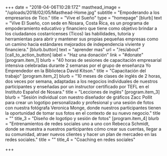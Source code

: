 +++
date = "2018-04-06T10:28:17Z"
masthead_image = "/uploads/2018/02/05/Masthead-Home.jpg"
subtitle = "Empoderando a los empresarios de Tico."
title = "Vive el Sueño"
type = "homepage"
[blurb]
text = "Vive El Sueño, con sede en Nosara, Costa Rica, es un programa de empoderamiento educativo y financiero que tiene como objetivo brindar a los ciudadanos costarricenses (Ticos) las habilidades, tutoría y herramientas para abrir y mantener sus propias pequeñas empresas como un camino hacia estándares mejorados de independencia viviente y financiera."
[blurb.button]
text = "aprender mas"
url = "/es/about"
[call_to_action_button]
label = "Haz una donación"
link = "#donate"
[program.item_1]
blurb = "40 horas de sesiones de capacitación empresarial intensiva celebradas durante 2 semanas por el grupo de enseñanza Yo Emprendedor en la Biblioteca David Kitson."
title = "Capacitación del trabajo"
[program.item_2]
blurb = "10 meses de clases de inglés de 2 horas, dos veces por semana, adaptadas a los negocios individuales de nuestros participantes y enseñadas por un instructor certificado por TEFL en el Instituto Español de Nosara."
title = "Lecciones de inglés"
[program.item_3]
blurb = "Sesión individual con nuestro diseñador de gráficos Zacc Pollit para crear un logotipo personalizado y profesional y una sesión de fotos con nuestra fotógrafa Veronica Monge, donde nuestros participantes tienen la oportunidad de tomar sus fotos en el contexto de su nuevo negocio."
title = ""
title_3 = "Diseño de logotipo y sesión de fotos"
[program.item_4]
blurb = "Entrenamientos de redes sociales uno a uno con Rebecca Schmidt, donde se muestra a nuestros participantes cómo crear sus cuentas, llegar a su comunidad, atraer nuevos clientes y hacer un plan de mercadeo en las redes sociales."
title = ""
title_4 = "Coaching en redes sociales"

+++
